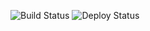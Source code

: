 ![Build Status](https://github.com/Arthurms-dev/App-OpenWeather/actions/workflows/test.yml/badge.svg)
![Deploy Status](https://github.com/Arthurms-dev/App-OpenWeather/actions/workflows/deploy.yml/badge.svg)
